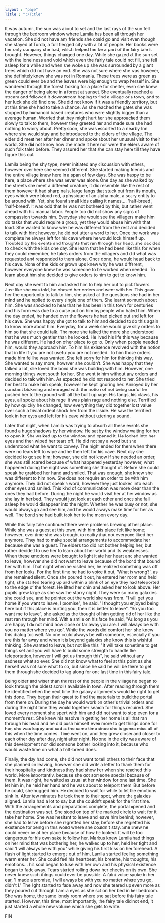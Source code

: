 ```yaml
---
layout : "page"
Title : ":/Title"
---
```

It was autumn, the sun was about to set and the last rays of the sun fell through the bedroom window where Lamila has been all through her vacation. She did not have any friends she could go and visit even though she stayed at Turda, a full fledged city with a lot of people. Her books were her only company she had, which helped her be a part of the fairy tale it brought. However, things changed one day. While she gazed at the sun set with the loneliness and void which even the fairly tale could not fill, she fell asleep for a while and when she woke up she was surrounded by a giant trees which did not have an end. She was not sure where she was however, she definitely knew she was not in Romania. These trees were as green as green could ever be and the leaves were big enough to wrap herself in. She wandered through the forest looking for a place for shelter, even she knew the danger of being alone in a forest at sunset. She eventually reached a stream and followed it downstream hoping to find a village or a town, and to her luck she did find one. She did not know if it was a friendly territory, but at this time she had to take a chance. As she reached the gates she was stopped by humanoid based creatures who were slightly bigger than a average human. Worried that they might hurt her she approached them slowly to talk to them, however they greeted her and made sure she had nothing to worry about. Pretty soon, she was escorted to a nearby Inn where she would stay and be introduced to the elders of the village. The elder did meet her after her dinner and spoke about her unusual visit to their world. She did not know how she made it here nor were the elders aware of such folk tales before. They assured her that she can stay here till they have figure this out.

Lamila being the shy type, never initiated any discussion with others, however over here she seemed different. She started making friends and the entire village knew here in a span of few days. She was happy to be here, a place where she was never was alone. One day as she walked by the streets she meet a different creature, it did resemble like the rest of them however it had sharp nails, large fangs that stuck out from its mouth, eyes which were blood red, a physique of an alpha male, a scary entity to be around with.  Yet, she found small kids calling it names.... 'half-breed', 'half-breed'. It was odd that he was not bothered by this, but rather went ahead with his manual labor. People too did not show any signs of compassion towards him. Everyday she would see the villagers make him do tasks that would require a group, yet they would abuse him with that load. She wanted to know why he was different from the rest and decided to talk with him; however, he did not utter a word to her. Once the work was complete he always left for his cave where he would lock himself up. Troubled by the events and thoughts that ran through her head, she decided to check with the kids one day. She learn that he had been like this for when they could remember, he takes orders from the villagers and did what was requested and responded to them alone. Once done, he would head back to his cave. None of the kids or grown ups knew why he was different, however everyone knew he was someone to be worked when needed. To learn about him she decided to give orders to him to get to know him. 

Next day she went to him and asked him to help her out to pick flowers. Just like she was told, he obeyed her orders and went with her. This gave her the opportunity to talk to him, she asked all the questions she had in her mind and he replied to every single one of them. She learnt so much about him. She was shocked to hear that he has been in this town for centuries and his form was due to a curse put on him by people who hated him. When the day ended, he handed over the flowers he had picked out and left for his cave. She was happy she got to talk to him and decided to do this again to know more about him. Everyday, for a week she would give silly orders to him so that she could talk. The more she talked the more she understood that he was much gentler than he looked. He lived his life this way because he was different. He had on other place to go to. Only when people needed him, would they approach him. To him his existence revolved with the notion that in life if you are not useful you are not needed. To him those orders made him fell he was wanted. She felt sorry for him for thinking this way. She wanted to say more, however she couldn't. She was happy that they talked a lot, she loved the bond she was building with him. However, one morning things went south for her. She went to him without any orders and decided to talk with him. As expected he did not respond to her. She tried her best to make him speak, however he kept ignoring her. Annoyed by her constant bickering and enraged with the notion of not being useful he pushed her to the ground with all the built up rage. His fangs, his claws, his eyes, all spoke about his rage, it was plain rage and nothing else. Terrified by how quickly he changed, how everything they did together lost value over such a trivial ordeal shook her from the inside. He saw the terrified look in her eyes and left for his cave without uttering a sound.

Later that night, when Lamila was trying to absorb all these events she found a huge shadows by her window.  He sat by the window waiting for her to open it. She walked up to the window and opened it. He looked into her eyes and then wiped her tears off. He did not say a word but she understood what he want to convey. The night ended for them when there were no tears left to wipe and he then left for his cave. Next day she decided to go see him; however, she did not know if she needed an order, she was still scared because of what happened yesterday however, what happened during the night was something she thought of. Before she could speak he grabbed her hand and smiled. That was enough, she knew she was different to him now. She does not require an order to be with him anymore. They did not speak a word, however they just looked into each other eyes and smiled. This kind of communication was more clear than the ones they had before. During the night he would visit her at her window as she lay in her bed. They would just look at each other and once she fall asleep he would disappear into the night. Whether he was busy or not, she would always go and see him, and he would always make time for her as well. The bond she had built took her to the moon every day. 

While this fairy tale continued there were problems brewing at her place. While she was a guest at this town, with him this place felt like home; however, over time she was brought to reality that not everyone liked her anymore. They had to make special arrangements to accommodate her because she was a guest. The elders too did not bother helping her, but rather decided to use her to learn about her world and its weaknesses. When these emotions were brought to light it ate her heart and she wanted to leave, however she did not want to leave because of the bond that bound her with him. That night when he visited her, he realized something was off from her looks. For the first time he had to voice it out, 'What is wrong?', as she remained silent. Once she poured it out, he entered her room and held tight, she started tearing up and within a blink of an eye they had teleported to the edge of the forest. He lifted her chin and asked her to look above. Her pupils grew large as she saw the starry night. They were so many galaxies she could see, and he pointed out the world she was from. "I will get you home if you want to leave, I promise", he said. "I thought you enjoyed being here but if this place is hurting you, then it is better to leave". "So you too want me to leave", she asked as the thought of him getting rid of her like the rest ran through her mind. With a smile on his face he said, "As long as you are happy I do not mind how close or far away you are. I will always be with you no matter where you go". While the words did comfort her, she knew this dialog too well. No one could always be with someone, especially if you are this far away and when it is beyond galaxies she know this is wishful thinking. She wanted to leave, but not like this. "It will take sometime to get things set and you will have to build some strength to handle the teleportation, however I will get us through this", he said without any sadness what so ever. She did not know what to feel at this point as she herself was not sure what to do, but since he said he will be there to get them through she decided to tag along for one last time in this fairy tale.

Being older and wiser than the rest of the people in the village he began to look through the oldest scrolls available in town. After reading through them he identified when the next time the galaxy alignments would be right to get this done. They began their quest to find the materials to build the portal from there on. During the day he would work on other's trivial orders and during the night time they would together search for things required. She loved every moment she spent with him and did not want to stop even for a moment’s rest. She knew his resolve in getting her home is all that ran through his head and he did push himself even more to get things done for her, she was happy and sad at the same time since she is gonna miss all of this when the time comes. Time went on, and they grew closer and closer to each other day after day, night after night. No one in the city was aware of this development nor did someone bother looking into it, because who would waste time on what a half-breed does. 

Finally, the day had come, she did not want to tell others to their face that she planned on leaving, however she did write a letter to thank them for their hospitality and kindness they had show her when she reached this world. More importantly, because she got someone special because of them. It was night, he waited as usual at her window for one last time. She let him in, he held her hand and he was about to teleport them. But before he could, she hugged him. He decided to wait for while to let the emotions sink in. After few minutes he took them to their spot, where the galaxies aligned. Lamila had a lot to say but she couldn't speak for the first time. With the arrangements and preparations complete, the portal opened and the destination was set. She stood on top of the marked circle to wait for it take her home. She was hesitant to leave and leave him behind; however, she had to leave before she regretted her stay, before she regretted his existence for being in this world where she couldn't stay. She knew he could never be at her place because of how he looked. It will be too dangerous for his own sake to follow her. Markus knew Lamila had things on her mind that was bothering her, he walked up to her, held her tight and said 'I will always be with you.' while giving his first kiss on her forehead. A flash of light started to emerge out of him, Lamila started feeling something warm enter her. She could feel his heartbeat, his breathe, his thoughts, his emotions... his soul began to fuse with her own and his physical existence began to fade away. Tears started rolling down her cheeks on its own. She never knew such things could ever be possible. A faint voice spoke in her ear, 'I made a promise, I will always be with you no matter where you go, didn't I.' The light started to fade away and now she teared up even more as they poured out through Lamila eyes as she sat on her bed in her bedroom. She was home, the same lonely room where she sat before this fairy tale started. However, this time, most importantly, the fairy tale did not end, it just started a whole new volume which she gets to write.

FIN 
